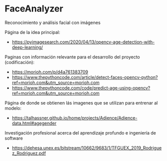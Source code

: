 # FaceAnalyzer
Reconocimiento y análisis facial con imágenes

Página de la idea principal:
- https://pyimagesearch.com/2020/04/13/opencv-age-detection-with-deep-learning/

Paginas con información relevante para el desarrollo del proyecto (codificación):
- https://morioh.com/p/d4a761383709
- https://www.thepythoncode.com/article/detect-faces-opencv-python?ref=morioh.com&utm_source=morioh.com
- https://www.thepythoncode.com/code/predict-age-using-opencv?ref=morioh.com&utm_source=morioh.com

Página de donde se obtienen lás imagenes que se utilizan para entrenar al modelo:
- https://talhassner.github.io/home/projects/Adience/Adience-data.html#agegender

Investigación profesional acerca del aprendizaje profundo e ingeniería de software
- https://dehesa.unex.es/bitstream/10662/9683/1/TFGUEX_2019_Rodriguez_Rodriguez.pdf
